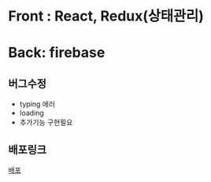 # Front : React, Redux(상태관리)

# Back: firebase


## 버그수정

- typing 에러
- loading
- 추가기능 구현필요

## 배포링크
<a href="https://react-firebase-chatapp-18a28.web.app/">배포<a>
